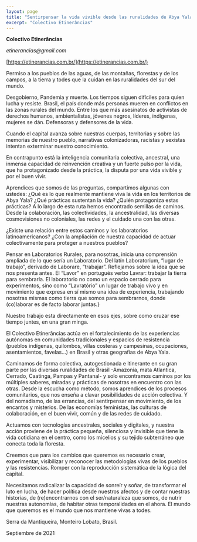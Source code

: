 ```yaml
---
layout: page
title: "Sentirpensar la vida vivible desde las ruralidades de Abya Yala"
excerpt: "Colectivo Etinerâncias"
---
```


**Colectivo Etinerâncias**

_etinerancias@gmail.com_

[https://etinerancias.com.br/](https://etinerancias.com.br/)

Permiso a los pueblos de las aguas, de las montañas, florestas y de los campos, a la tierra y todes que la cuidan en las ruralidades del sur del mundo.

Desgobierno, Pandemia y muerte. Los tiempos siguen difíciles para quien lucha y resiste. Brasil, el país donde más personas mueren en conflictos en las zonas rurales del mundo. Entre los que más asesinatos de activistas de derechos humanos, ambientalistas, jóvenes negros, líderes, indígenas, mujeres se dán. Defensoras y defensores de la vida.

Cuando el capital avanza sobre nuestras cuerpas, territorias y sobre las memorias de nuestro pueblo, narrativas colonizadoras, racistas y sexistas intentan exterminar nuestro conocimiento.

En contrapunto está la inteligencia comunitaria colectiva, ancestral, una inmensa capacidad de reinvención creativa y un fuerte pulso por la vida, que ha protagonizado desde la práctica, la disputa por una vida vivible y por el buen vivir.

Aprendices que somos de las preguntas, compartimos algunas con ustedes: ¿Qué es lo que realmente mantiene viva la vida en los territorios de Abya Yala? ¿Qué prácticas sustentan la vida? ¿Quién protagoniza estas prácticas?
A lo largo de esta ruta hemos encontrado semillas de caminos. Desde la colaboración, las colectividades, la ancestralidad, las diversas cosmovisiones no coloniales, las redes y el cuidado una con las otras.

¿Existe una relación entre estos caminos y los laboratorios latinoamericanos? ¿Con la ampliación de nuestra capacidad de actuar colectivamente para proteger a nuestros pueblos?

Pensar en Laboratorios Rurales, para nosotras, inicia una comprensión ampliada de lo que sería un Laboratorio. Del latín Laboratorium, “lugar de trabajo”, derivado de Laborare, “trabajar”. Reflejamos sobre la idea que se nos presenta antes. El “Lavor” en portugués verbo Lavrar: trabajar la tierra para sembrarla. El laboratorio no como un espacio cerrado para experimentos, sino como “Lavratório” un lugar de trabajo vivo y en movimiento que expresa en sí mismo una idea de experiencia, trabajando nosotras mismas como tierra que somos para sembrarnos, donde (co)laborar es de facto laborar juntas.}

Nuestro trabajo esta directamente en esos ejes, sobre como cruzar ese tiempo juntes, en una gran minga.

El Colectivo Etinerâncias actúa en el fortalecimiento de las experiencias autónomas en comunidades tradicionales y espacios de resistencia (pueblos indígenas, quilombos, villas costeras y campesinas, ocupaciones, asentamientos, favelas...) en Brasil y otras geografías de Abya Yala.

Caminamos de forma colectiva, autogestionada e itinerante en su gran parte por las diversas ruralidades de Brasil -Amazonia, mata Atlantica, Cerrado, Caatinga, Pampas y Pantanal- y solo encontramos caminos por los múltiples saberes, miradas y prácticas de nosotras en encuentro con las otras. Desde la escucha como método, somos aprendices de los procesos comunitarios, que nos enseña a clavar posibilidades de acción colectiva. Y del nomadismo, de las errancias, del sentirpensar en movimiento, de los encantos y misterios. De las economías feministas, las culturas de colaboración, en el buen vivir, común y de las redes de cuidado. 

Actuamos con tecnologías ancestrales, sociales y digitales, y nuestra acción proviene de la práctica pequeña, silenciosa y invisible que tiene la vida cotidiana en el centro, como los micelios y su tejido subterráneo que conecta toda la floresta.

Creemos que para los cambios que queremos es necesario crear, experimentar, visibilizar y reconocer las metodologías vivas de los pueblos y las resistencias. Romper con la reproducción sistemática de la lógica del capital.

Necesitamos radicalizar la capacidad de sonreír y soñar, de transformar el luto en lucha, de hacer política desde nuestros afectos y de contar nuestras historias, de (re)encontrarnos con el ser/naturaleza que somos, de nutrir nuestras autonomías, de habitar otras temporalidades en el ahora. El mundo que queremos es el mundo que nos mantiene vivas a todes. 


Serra da Mantiqueira, Monteiro Lobato, Brasil. 

Septiembre de 2021
